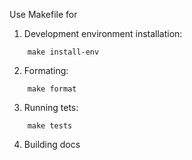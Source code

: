 Use Makefile for 
1) Development environment installation:
```
    make install-env
```
2) Formating:
```
    make format
``` 
3) Running tets:
```
    make tests
```
4) Building docs
```

```